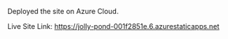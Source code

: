 Deployed the site on Azure Cloud.

Live Site Link: https://jolly-pond-001f2851e.6.azurestaticapps.net
